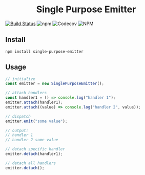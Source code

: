 <h1 align="center"><strong>Single Purpose Emitter</strong></h1>

[![Build Status](https://travis-ci.org/Hooked74/single-purpose-emitter.svg?branch=master)](https://travis-ci.org/Hooked74/single-purpose-emitter)
![npm](https://img.shields.io/npm/v/single-purpose-emitter)
![Codecov](https://img.shields.io/codecov/c/github/hooked74/single-purpose-emitter?token=203907d891d1498e9910c58a0b720633)
![NPM](https://img.shields.io/npm/l/single-purpose-emitter)


## Install

```
npm install single-purpose-emitter
```

## Usage

```js
// initialize
const emitter = new SinglePurposeEmitter();

// attach handlers
const handler1 = () => console.log("handler 1");
emitter.attach(handler1);
emitter.attach((value) => console.log("handler 2", value));

// dispatch
emitter.emit("some value");

// output:
// handler 1
// handler 2 some value

// detach specific handler
emitter.detach(handler1);

// detach all handlers
emitter.detach();

```
